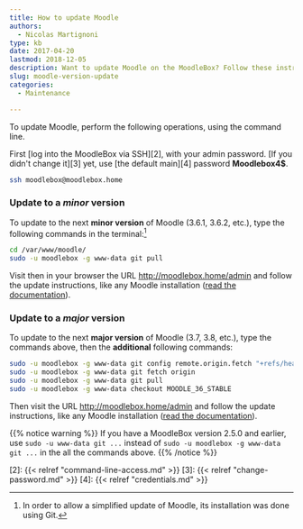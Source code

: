 ```yaml
---
title: How to update Moodle
authors:
  - Nicolas Martignoni
type: kb
date: 2017-04-20
lastmod: 2018-12-05
description: Want to update Moodle on the MoodleBox? Follow these instructions
slug: moodle-version-update
categories:
  - Maintenance

---
```

To update Moodle, perform the following operations, using the command line.

First [log into the MoodleBox via SSH][2], with your admin password. [If you didn't change it][3] yet, use [the default main][4] password __Moodlebox4$__.

```bash
ssh moodlebox@moodlebox.home
```

### Update to a _minor_ version

To update to the next __minor version__ of Moodle (3.6.1, 3.6.2, etc.), type the following commands in the terminal:[^1]

```bash
cd /var/www/moodle/
sudo -u moodlebox -g www-data git pull
```

Visit then in your browser the URL http://moodlebox.home/admin and follow the update instructions, like any Moodle installation ([read the documentation][1]).

### Update to a _major_ version

To update to the next __major version__ of Moodle (3.7, 3.8, etc.), type the commands above, then the __additional__ following commands:

```bash
sudo -u moodlebox -g www-data git config remote.origin.fetch "+refs/heads/*:refs/remotes/origin/*"
sudo -u moodlebox -g www-data git fetch origin
sudo -u moodlebox -g www-data git pull
sudo -u moodlebox -g www-data checkout MOODLE_36_STABLE
```

Then visit the URL http://moodlebox.home/admin and follow the update instructions, like any Moodle installation ([read the documentation][1]).

{{% notice warning %}}
If you have a MoodleBox version 2.5.0 and earlier, use `sudo -u www-data git ...` instead of `sudo -u moodlebox -g www-data git ...` in the all the commands above.
{{% /notice %}}

 [1]: https://docs.moodle.org/en/Upgrading
 [2]: {{< relref "command-line-access.md" >}}
 [3]: {{< relref "change-password.md" >}}
 [4]: {{< relref "credentials.md" >}}

 [^1]: In order to allow a simplified update of Moodle, its installation was done using Git.
